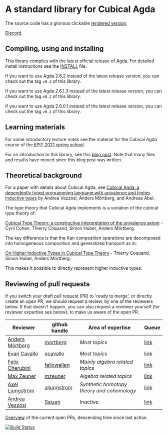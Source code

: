 A standard library for Cubical Agda
===================================

The source code has a glorious clickable [rendered version](https://agda.github.io/cubical/Cubical.README.html).

[Discord](https://discord.gg/5c7ZDMFn).

Compiling, using and installing
-------------------------------
This library compiles with the latest official release of
[Agda](https://github.com/agda/agda/). For detailed install
instructions see the
[INSTALL](https://github.com/agda/cubical/blob/master/INSTALL.md)
file.

If you want to use Agda 2.6.2 instead of the latest release version, you
can check out the tag `v0.3` of this library.

If you want to use Agda 2.6.1.3 instead of the latest release version, you
can check out the tag `v0.2` of this library.

If you want to use Agda 2.6.0.1 instead of the latest release version, you
can check out the tag `v0.1` of this library.

Learning materials
------------------
For some introductory lecture notes see the material for the Cubical Agda course
of the [EPIT 2021 spring school](https://github.com/HoTT/EPIT-2020/blob/main/04-cubical-type-theory/).

For an introduction to this library, see this [blog
post](https://homotopytypetheory.org/2018/12/06/cubical-agda/). Note that many
files and results have moved since this blog post was written.

Theoretical background
----------------------
For a paper with details about Cubical Agda, see [Cubical Agda: a dependently typed
programming language with univalence and higher inductive
types](https://dl.acm.org/doi/10.1145/3341691) by Andrea Vezzosi, Anders
Mörtberg, and Andreas Abel.

The type theory that Cubical Agda implements is a variation of the
cubical type theory of:

[Cubical Type Theory: a constructive interpretation of the univalence
axiom](https://arxiv.org/abs/1611.02108) - Cyril Cohen, Thierry
Coquand, Simon Huber, Anders Mörtberg.


The key difference is that the Kan composition operations are
decomposed into homogeneous composition and generalized transport as
in:

[On Higher Inductive Types in Cubical Type
Theory](https://arxiv.org/abs/1802.01170) - Thierry Coquand, Simon
Huber, Anders Mörtberg.

This makes it possible to directly represent higher inductive types.


Reviewing of pull requests
--------------------------
If you switch your draft pull request (PR) to 'ready to merge',
or directly create an open PR,
we should request a review, by one of the reviewers below.
If that doesn't happen, you can also request a reviewer yourself (for reviewer expertise see below),
to make us aware of the open PR.

| Reviewer                                                                | github handle | Area of expertise                           | Queue |
|-------------------------------------------------------------------------|---------------|---------------------------------------------|------|
| [Anders Mörtberg](https://staff.math.su.se/anders.mortberg/)            | [mortberg](https://github.com/mortberg) | *Most topics*  | [link](https://github.com/agda/cubical/pulls?q=is%3Apr+review-requested%3Amortberg+) |
| [Evan Cavallo](https://staff.math.su.se/evan.cavallo/)                  | [ecavallo](https://github.com/ecavallo) | *Most topics*  | [link](https://github.com/agda/cubical/pulls?q=is%3Apr+review-requested%3Aecavallo+) |
| [Felix Cherubini](https://felix-cherubini.de)                           | [felixwellen](https://github.com/felixwellen) | *Mainly algebra related topics* | [link](https://github.com/agda/cubical/pulls?q=is%3Apr+review-requested%3Afelixwellen+) |
| [Max Zeuner](https://www.su.se/english/profiles/maze1512-1.450461)      | [mzeuner](https://github.com/mzeuner) | *Algebra related topics*                   | [link](https://github.com/agda/cubical/pulls?q=is%3Apr+review-requested%3Amzeuner+) |
| [Axel Ljungström](https://www.su.se/english/profiles/axlj4439-1.450268) | [aljungstrom](https://github.com/aljungstrom) | *Synthetic homotopy theory and cohomology* | [link](https://github.com/agda/cubical/pulls?q=is%3Apr+review-requested%3Aaljungstrom+) |
| [Andrea Vezzosi](http://saizan.github.io/)                              | [Saizan](https://github.com/Saizan)   | *Inactive*                                 | [link](https://github.com/agda/cubical/pulls?q=is%3Apr+review-requested%3ASaizan+) |

[Overview](https://github.com/agda/cubical/pulls?q=is%3Apr+is%3Aopen+sort%3Aupdated-asc+draft%3Afalse) of the current open PRs, descending time since last action.

[![Build Status](https://travis-ci.org/agda/cubical.svg?branch=master)](https://travis-ci.org/agda/cubical)
